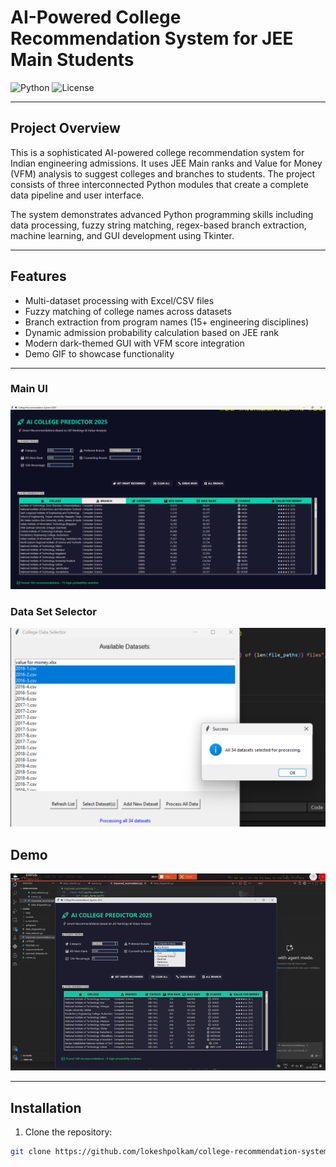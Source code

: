 # AI-Powered College Recommendation System for JEE Main Students

![Python](https://img.shields.io/badge/Python-3.10-blue)
![License](https://img.shields.io/badge/License-MIT-green)

---

## Project Overview
This is a sophisticated AI-powered college recommendation system for Indian engineering admissions. It uses JEE Main ranks and Value for Money (VFM) analysis to suggest colleges and branches to students. The project consists of three interconnected Python modules that create a complete data pipeline and user interface.

The system demonstrates advanced Python programming skills including data processing, fuzzy string matching, regex-based branch extraction, machine learning, and GUI development using Tkinter.

---

## Features
- Multi-dataset processing with Excel/CSV files
- Fuzzy matching of college names across datasets
- Branch extraction from program names (15+ engineering disciplines)
- Dynamic admission probability calculation based on JEE rank
- Modern dark-themed GUI with VFM score integration
- Demo GIF to showcase functionality

---

### Main UI
![Main UI](screenshots/Screenshot%202025-09-26%20110902.png)

### Data Set Selector
![Data Set Selector](screenshots/Screenshot%202025-09-26%20110817.png)

## Demo

![Demo](screenshots/demo.gif)

---

## Installation

1. Clone the repository:
```bash
git clone https://github.com/lokeshpolkam/college-recommendation-system.git
